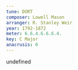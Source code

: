 ```yaml
---
tune: DORT
composer: Lowell Mason
arranger: R. Stanley Weir
year: 1792-1872
meter: 6.6.4.6.6.6.4.
key: C Major
anacrusis: 0
---
```

undefined